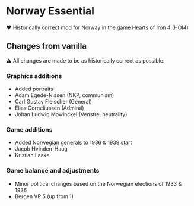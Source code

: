 
# Norway Essential

:heart: Historically correct mod for Norway in the game Hearts of Iron 4 (HOI4)


## Changes from vanilla

:warning: All changes are made to be as historically correct as possible.

### Graphics additions
 - Added portraits
  - Adam Egede-Nissen (NKP, communism)
  - Carl Gustav Fleischer (General)
  - Elias Corneliussen (Admiral)
  - Johan Ludwig Mowinckel (Venstre, neutrality)


### Game additions

 - Added Norwegian generals to 1936 & 1939 start
  - Jacob Hvinden-Haug
  - Kristian Laake


### Game balance and adjustments

 - Minor political changes based on the Norwegian elections of 1933 & 1936
 - Bergen VP 5 (up from 1)
